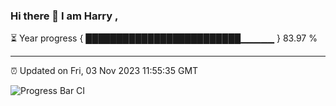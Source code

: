 ### Hi there 👋 I am Harry , 

⏳ Year progress { █████████████████████████▁▁▁▁▁ } 83.97 %

---

⏰ Updated on Fri, 03 Nov 2023 11:55:35 GMT

![Progress Bar CI](https://github.com/duykhang68/duykhang68/workflows/Progress%20Bar%20CI/badge.svg)
